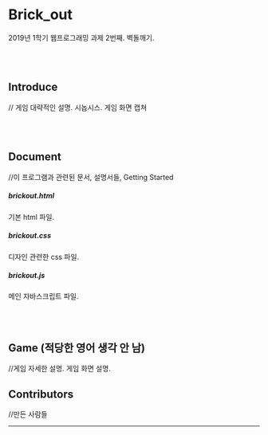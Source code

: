 # Brick_out

2019년 1학기 웹프로그래밍 과제 2번째. 벽돌깨기.


<br>
<br>

## Introduce

// 게임 대략적인 설명. 시놉시스. 게임 화면 캡쳐

<br>
<br>

## Document

//이 프로그램과 관련된 문서, 설명서들, Getting Started

##### brickout.html

기본 html 파일.

##### brickout.css

디자인 관련한 css 파일.

##### brickout.js

메인 자바스크립트 파일.


<br>
<br>

## Game (적당한 영어 생각 안 남)

//게임 자세한 설명. 게임 화면 설명.

## Contributors

//만든 사람들




---
